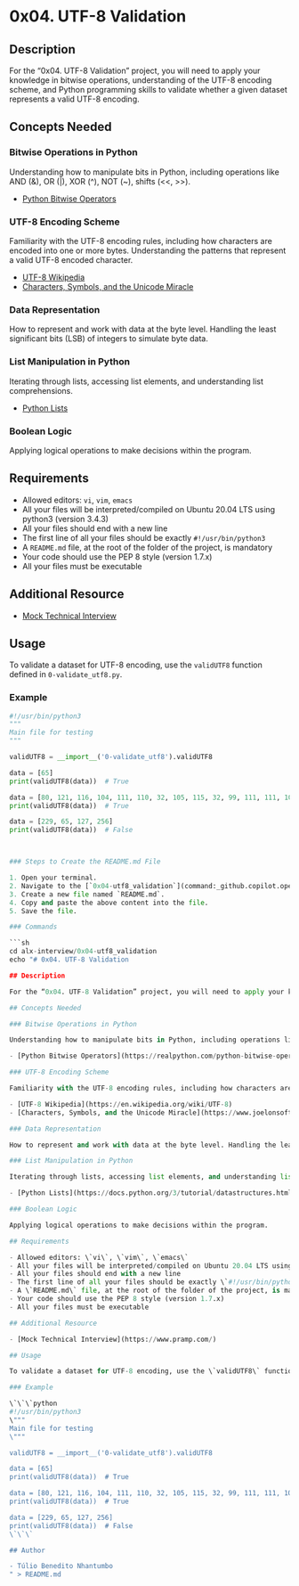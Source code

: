 # 0x04. UTF-8 Validation

## Description

For the “0x04. UTF-8 Validation” project, you will need to apply your knowledge in bitwise operations, understanding of the UTF-8 encoding scheme, and Python programming skills to validate whether a given dataset represents a valid UTF-8 encoding.

## Concepts Needed

### Bitwise Operations in Python

Understanding how to manipulate bits in Python, including operations like AND (&), OR (|), XOR (^), NOT (~), shifts (<<, >>).

- [Python Bitwise Operators](https://realpython.com/python-bitwise-operators/)

### UTF-8 Encoding Scheme

Familiarity with the UTF-8 encoding rules, including how characters are encoded into one or more bytes. Understanding the patterns that represent a valid UTF-8 encoded character.

- [UTF-8 Wikipedia](https://en.wikipedia.org/wiki/UTF-8)
- [Characters, Symbols, and the Unicode Miracle](https://www.joelonsoftware.com/2003/10/08/the-absolute-minimum-every-software-developer-absolutely-positively-must-know-about-unicode-and-character-sets-no-excuses/)

### Data Representation

How to represent and work with data at the byte level. Handling the least significant bits (LSB) of integers to simulate byte data.

### List Manipulation in Python

Iterating through lists, accessing list elements, and understanding list comprehensions.

- [Python Lists](https://docs.python.org/3/tutorial/datastructures.html)

### Boolean Logic

Applying logical operations to make decisions within the program.

## Requirements

- Allowed editors: `vi`, `vim`, `emacs`
- All your files will be interpreted/compiled on Ubuntu 20.04 LTS using python3 (version 3.4.3)
- All your files should end with a new line
- The first line of all your files should be exactly `#!/usr/bin/python3`
- A `README.md` file, at the root of the folder of the project, is mandatory
- Your code should use the PEP 8 style (version 1.7.x)
- All your files must be executable

## Additional Resource

- [Mock Technical Interview](https://www.pramp.com/)

## Usage

To validate a dataset for UTF-8 encoding, use the `validUTF8` function defined in `0-validate_utf8.py`.

### Example

```python
#!/usr/bin/python3
"""
Main file for testing
"""

validUTF8 = __import__('0-validate_utf8').validUTF8

data = [65]
print(validUTF8(data))  # True

data = [80, 121, 116, 104, 111, 110, 32, 105, 115, 32, 99, 111, 111, 108, 33]
print(validUTF8(data))  # True

data = [229, 65, 127, 256]
print(validUTF8(data))  # False



### Steps to Create the README.md File

1. Open your terminal.
2. Navigate to the [`0x04-utf8_validation`](command:_github.copilot.openRelativePath?%5B%7B%22scheme%22%3A%22file%22%2C%22authority%22%3A%22%22%2C%22path%22%3A%22%2FD%3A%2FGitHub%2Falx-interview%2F0x04-utf8_validation%22%2C%22query%22%3A%22%22%2C%22fragment%22%3A%22%22%7D%5D "d:\GitHub\alx-interview\0x04-utf8_validation") directory in your repository.
3. Create a new file named `README.md`.
4. Copy and paste the above content into the file.
5. Save the file.

### Commands

```sh
cd alx-interview/0x04-utf8_validation
echo "# 0x04. UTF-8 Validation

## Description

For the “0x04. UTF-8 Validation” project, you will need to apply your knowledge in bitwise operations, understanding of the UTF-8 encoding scheme, and Python programming skills to validate whether a given dataset represents a valid UTF-8 encoding.

## Concepts Needed

### Bitwise Operations in Python

Understanding how to manipulate bits in Python, including operations like AND (&), OR (|), XOR (^), NOT (~), shifts (<<, >>).

- [Python Bitwise Operators](https://realpython.com/python-bitwise-operators/)

### UTF-8 Encoding Scheme

Familiarity with the UTF-8 encoding rules, including how characters are encoded into one or more bytes. Understanding the patterns that represent a valid UTF-8 encoded character.

- [UTF-8 Wikipedia](https://en.wikipedia.org/wiki/UTF-8)
- [Characters, Symbols, and the Unicode Miracle](https://www.joelonsoftware.com/2003/10/08/the-absolute-minimum-every-software-developer-absolutely-positively-must-know-about-unicode-and-character-sets-no-excuses/)

### Data Representation

How to represent and work with data at the byte level. Handling the least significant bits (LSB) of integers to simulate byte data.

### List Manipulation in Python

Iterating through lists, accessing list elements, and understanding list comprehensions.

- [Python Lists](https://docs.python.org/3/tutorial/datastructures.html)

### Boolean Logic

Applying logical operations to make decisions within the program.

## Requirements

- Allowed editors: \`vi\`, \`vim\`, \`emacs\`
- All your files will be interpreted/compiled on Ubuntu 20.04 LTS using python3 (version 3.4.3)
- All your files should end with a new line
- The first line of all your files should be exactly \`#!/usr/bin/python3\`
- A \`README.md\` file, at the root of the folder of the project, is mandatory
- Your code should use the PEP 8 style (version 1.7.x)
- All your files must be executable

## Additional Resource

- [Mock Technical Interview](https://www.pramp.com/)

## Usage

To validate a dataset for UTF-8 encoding, use the \`validUTF8\` function defined in \`0-validate_utf8.py\`.

### Example

\`\`\`python
#!/usr/bin/python3
\"""
Main file for testing
\"""

validUTF8 = __import__('0-validate_utf8').validUTF8

data = [65]
print(validUTF8(data))  # True

data = [80, 121, 116, 104, 111, 110, 32, 105, 115, 32, 99, 111, 111, 108, 33]
print(validUTF8(data))  # True

data = [229, 65, 127, 256]
print(validUTF8(data))  # False
\`\`\`

## Author

- Túlio Benedito Nhantumbo
" > README.md